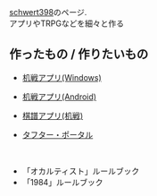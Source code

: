 [schwert398](https://twitter.com/Schwert398)のページ.  
アプリやTRPGなどを細々と作る

## 作ったもの / 作りたいもの
- [机戦アプリ(Windows)](https://github.com/schwert398/cerke_code.git)
- [机戦アプリ(Android)](https://github.com/schwert398/cerke-mobile-for-android.git)  
- [棋譜アプリ(机戦)](https://github.com/schwert398/cerke_noter.git)

- [タフター・ポータル](taftar_portal.md)

<br>

- 「オカルティスト」ルールブック<!--(https://schwert398.github.io/occultist_ruletop)-->  
- 「1984」ルールブック<!--(https://schwert398.github.io/RuleBook1984)-->  

